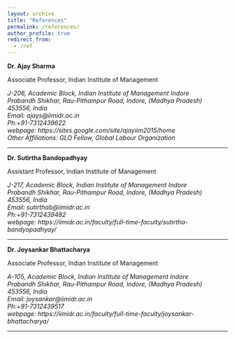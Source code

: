 ```yaml
---
layout: archive
title: "References"
permalink: /references/
author_profile: true
redirect_from:
  - /ref
---
```


**Dr. Ajay Sharma**

Associate Professor, Indian Institute of Management

<address>
  J-206, Academic Block, Indian Institute of Management Indore<br /> Prabandh Shikhar, Rau-Pithampur Road, Indore, (Madhya Pradesh) 453556, India<br /> Email: ajays@iimidr.ac.in<br /> Ph:+91-7312439622<br /> webpage: https://sites.google.com/site/ajayiim2015/home <br />Other Affiliations: GLO Fellow, Global Labour Organization
</address>

------

**Dr. Sutirtha Bandopadhyay**

Assistant Professor, Indian Institute of Management

<address>
  J-217, Academic Block, Indian Institute of Management Indore<br /> Prabandh Shikhar, Rau-Pithampur Road, Indore, (Madhya Pradesh) 453556, India<br /> Email: sutirthab@iimidr.ac.in<br /> Ph:+91-7312439482<br /> webpage: https://iimidr.ac.in/faculty/full-time-faculty/sutirtha-bandyopadhyay/
</address>

------

**Dr. Joysankar Bhattacharya**

Associate Professor, Indian Institute of Management

<address>
  A-105, Academic Block, Indian Institute of Management Indore<br /> Prabandh Shikhar, Rau-Pithampur Road, Indore, (Madhya Pradesh) 453556, India<br /> Email: joysankar@iimidr.ac.in<br /> Ph:+91-7312439517<br /> webpage: https://iimidr.ac.in/faculty/full-time-faculty/joysankar-bhattacharya/
</address>

------
